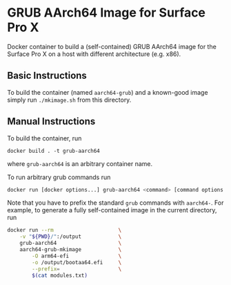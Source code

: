 # GRUB AArch64 Image for Surface Pro X

Docker container to build a (self-contained) GRUB AArch64 image for the Surface Pro X on a host with different architecture (e.g. x86).


## Basic Instructions

To build the container (named `aarch64-grub`) and a known-good image simply run `./mkimage.sh` from this directory.

## Manual Instructions

To build the container, run
```
docker build . -t grub-aarch64
```
where `grub-aarch64` is an arbitrary container name.

To run arbitrary grub commands run
```sh
docker run [docker options...] grub-aarch64 <command> [command options...]
```
Note that you have to prefix the standard `grub` commands with `aarch64-`.
For example, to generate a fully self-contained image in the current directory, run
```sh
docker run --rm                     \
    -v "${PWD}/":/output            \
    grub-aarch64                    \
    aarch64-grub-mkimage            \
        -O arm64-efi                \
        -o /output/bootaa64.efi     \
        --prefix=                   \
        $(cat modules.txt)
```

